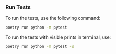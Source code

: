 ### Run Tests

To run the tests, use the following command:

```sh
poetry run python -m pytest
```

To run the tests with visible prints in terminal, use:

```sh
poetry run python -m pytest -s
```
